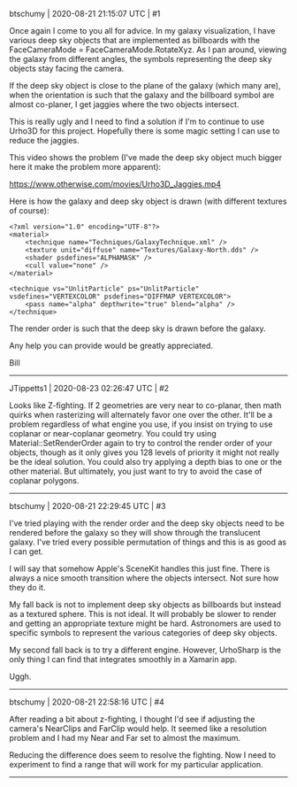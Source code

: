 btschumy | 2020-08-21 21:15:07 UTC | #1

Once again I come to you all for advice.  In my galaxy visualization, I have various deep sky objects that are implemented as billboards with the FaceCameraMode = FaceCameraMode.RotateXyz.  As I pan around, viewing the galaxy from different angles, the symbols representing the deep sky objects stay facing the camera.

If the deep sky object is close to the plane of the galaxy (which many are), when the orientation is such that the galaxy and the billboard symbol are almost co-planer, I get jaggies where the two objects intersect.

This is really ugly and I need to find a solution if I'm to continue to use Urho3D for this project.  Hopefully there is some magic setting I can use to reduce the jaggies.

This video shows the problem (I've made the deep sky object much bigger here it make the problem more apparent):

https://www.otherwise.com/movies/Urho3D_Jaggies.mp4

Here is how the galaxy and deep sky object is drawn (with different textures of course):
```
<?xml version="1.0" encoding="UTF-8"?>
<material>
    <technique name="Techniques/GalaxyTechnique.xml" />
    <texture unit="diffuse" name="Textures/Galaxy-North.dds" />
    <shader psdefines="ALPHAMASK" />
    <cull value="none" />
</material>
```
```
<technique vs="UnlitParticle" ps="UnlitParticle" vsdefines="VERTEXCOLOR" psdefines="DIFFMAP VERTEXCOLOR">
    <pass name="alpha" depthwrite="true" blend="alpha" />
</technique>
```
The render order is such that the deep sky is drawn before the galaxy.

Any help you can provide would be greatly appreciated.

Bill

-------------------------

JTippetts1 | 2020-08-23 02:26:47 UTC | #2

Looks like Z-fighting. If 2 geometries are very near to co-planar, then math quirks when rasterizing will alternately favor one over the other. It'll be a problem regardless of what engine you use, if you insist on trying to use coplanar or near-coplanar geometry. You could try using Material::SetRenderOrder again to try to control the render order of your objects, though as it only gives you 128 levels of priority it might not really be the ideal solution. You could also try applying a depth bias to one or the other material. But ultimately, you just want to try to avoid the case of coplanar polygons.

-------------------------

btschumy | 2020-08-21 22:29:45 UTC | #3

I've tried playing with the render order and  the deep sky objects need to be rendered before the galaxy so they will show through the translucent galaxy.  I've tried every possible permutation of things and this is as good as I can get.

I will say that somehow Apple's SceneKit handles this just fine.  There is always a nice smooth transition where the objects intersect.  Not sure how they do it.

My fall back is not to implement deep sky objects as billboards but instead as a textured sphere.  This is not ideal.  It will probably be slower to render and getting an appropriate texture might be hard.  Astronomers are used to specific symbols to represent the various categories of deep sky objects.

My second fall back is to try a different engine.  However, UrhoSharp is the only thing I can find that integrates smoothly in a Xamarin app.

Uggh.

-------------------------

btschumy | 2020-08-21 22:58:16 UTC | #4

After reading a bit about z-fighting, I thought I'd see if adjusting the camera's NearClips and FarClip would help.  It seemed like a resolution problem and I had my Near and Far set to almost the maximum.

Reducing the difference does seem to resolve the fighting.  Now I need to experiment to find a range that will work for my particular application.

-------------------------

